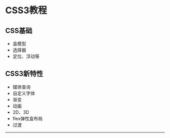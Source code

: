# CSS3教程

## CSS基础
- 盒模型
- 选择器
- 定位、浮动等

## CSS3新特性
- 媒体查询
- 自定义字体
- 渐变
- 动画
- 2D、3D
- flex弹性盒布局
- 过渡

---
